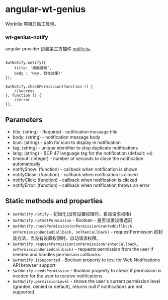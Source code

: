 angular-wt-genius
=========

Worktile 项目启动工具包。

### wt-genius-notify
angular provider 封装第三方插件 [notify.js](https://github.com/alexgibson/notify.js)。

```

```

```
$wtNotify.notify({
    title: '桌面通知',
    body : 'Hey, 我在这里!'
});
```

```
$wtNotify.checkPermission(function () {
    //success
}, function () {
    //error
});
```

Parameters
-------------------
* title: (string) - Required - notification message title
* body: (string) - notification message body
* icon: (string) - path for icon to display in notification
* tag: (string) - unique identifier to stop duplicate notifications
* lang: (string) - BCP 47 language tag for the notification (default: `en`)
* timeout: (integer) - number of seconds to close the notification automatically
* notifyShow: (function) - callback when notification is shown
* notifyClose: (function) - callback when notification is closed
* notifyClick: (function) - callback when notification is clicked
* notifyError: (function) - callback when notification throws an error


Static methods and properties
-----------------------------
* `$wtNotify.notify` - 初始化(没有设置权限时，自动请求权限)
* `$wtNotify.notSetPermission` - Boolean - 是否设置设置选前
* `$wtNotify.checkPermission(onPermissionGrantedCallback, onPermissionDeniedCallback, onThenCallback)` - requestPermission 的封装方法，当没有设置权限时，自动请求权限。
* `$wtNotify.requestPermission(onPermissionGrantedCallback, onPermissionDeniedCallback)` - requests permission from the user if needed and handles permission callbacks.
* `$wtNotify.isSupported` - Boolean property to test for Web Notifications API browser support
* `$wtNotify.needsPermission` - Boolean property to check if permission is needed for the user to receive notifications.
* `$wtNotify.permissionLevel` - shows the user's current permission level (granted, denied or default), returns null if notifications are not supported.

